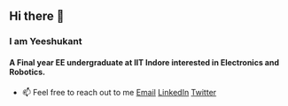 ## Hi there 👋
### I am Yeeshukant
#### A Final year EE undergraduate at IIT Indore interested in Electronics and Robotics. 
- 📫 Feel free to reach out to me
[Email](mailto:yeeshukantsingh@gmail.com) [LinkedIn](https://www.linkedin.com/in/yeeshukant-singh-47845a200/) [Twitter](https://twitter.com/yeeshukant01)

<!--
**Yeeshukant/Yeeshukant** is a ✨ _special_ ✨ repository because its `README.md` (this file) appears on your GitHub profile.

Here are some ideas to get you started:

- 🔭 I’m currently working on ...
- 🌱 I’m currently learning ...
- 👯 I’m looking to collaborate on ...
- 🤔 I’m looking for help with ...
- 💬 Ask me about ...
- 📫 How to reach me: ...
- 😄 Pronouns: ...
- ⚡ Fun fact: ...
-->
